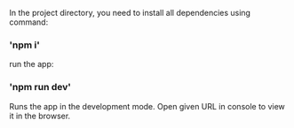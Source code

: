 In the project directory, you need to install all dependencies using command:

### 'npm i'

run the app:

### 'npm run dev'

Runs the app in the development mode.
Open given URL in console to view it in the browser.
